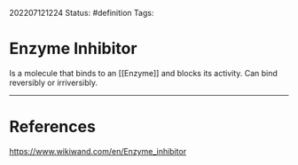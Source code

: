 202207121224
Status: #definition
Tags:

# Enzyme Inhibitor
Is a molecule that binds to an [[Enzyme]] and blocks its activity.
Can bind reversibly or irriversibly.


---
# References
https://www.wikiwand.com/en/Enzyme_inhibitor